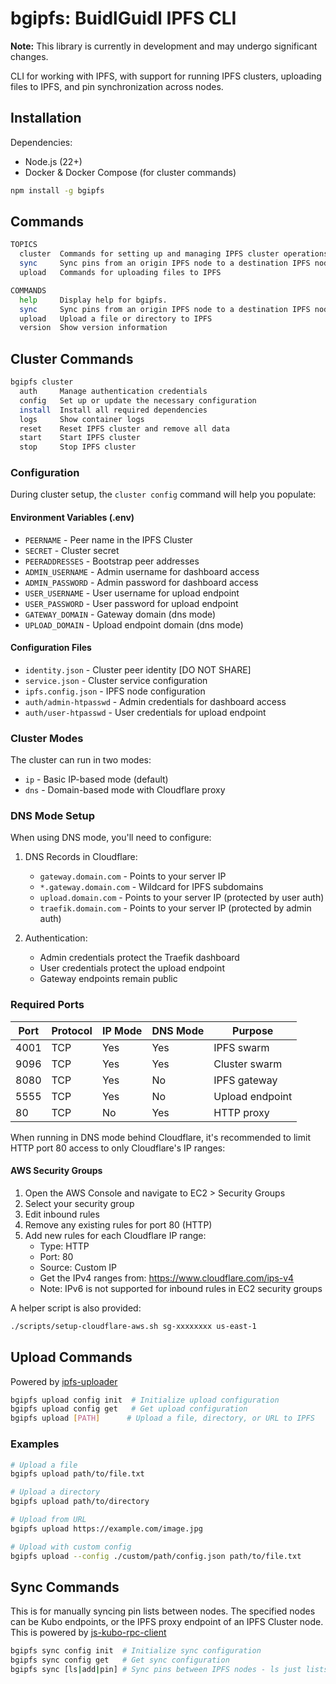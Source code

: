# bgipfs: BuidlGuidl IPFS CLI

**Note:** This library is currently in development and may undergo significant changes.

CLI for working with IPFS, with support for running IPFS clusters, uploading files to IPFS, and pin synchronization across nodes.

## Installation

Dependencies:
- Node.js (22+)
- Docker & Docker Compose (for cluster commands)

```bash
npm install -g bgipfs
```

## Commands

```bash
TOPICS
  cluster  Commands for setting up and managing IPFS cluster operations
  sync     Sync pins from an origin IPFS node to a destination IPFS node
  upload   Commands for uploading files to IPFS

COMMANDS
  help     Display help for bgipfs.
  sync     Sync pins from an origin IPFS node to a destination IPFS node
  upload   Upload a file or directory to IPFS
  version  Show version information
```

## Cluster Commands
```bash
bgipfs cluster
  auth     Manage authentication credentials
  config   Set up or update the necessary configuration
  install  Install all required dependencies
  logs     Show container logs
  reset    Reset IPFS cluster and remove all data
  start    Start IPFS cluster
  stop     Stop IPFS cluster
```

### Configuration

During cluster setup, the `cluster config` command will help you populate:

#### Environment Variables (.env)
- `PEERNAME` - Peer name in the IPFS Cluster
- `SECRET` - Cluster secret
- `PEERADDRESSES` - Bootstrap peer addresses
- `ADMIN_USERNAME` - Admin username for dashboard access
- `ADMIN_PASSWORD` - Admin password for dashboard access
- `USER_USERNAME` - User username for upload endpoint
- `USER_PASSWORD` - User password for upload endpoint
- `GATEWAY_DOMAIN` - Gateway domain (dns mode)
- `UPLOAD_DOMAIN` - Upload endpoint domain (dns mode)

#### Configuration Files
- `identity.json` - Cluster peer identity [DO NOT SHARE]
- `service.json` - Cluster service configuration
- `ipfs.config.json` - IPFS node configuration
- `auth/admin-htpasswd` - Admin credentials for dashboard access
- `auth/user-htpasswd` - User credentials for upload endpoint

### Cluster Modes

The cluster can run in two modes:
- `ip` - Basic IP-based mode (default)
- `dns` - Domain-based mode with Cloudflare proxy

### DNS Mode Setup

When using DNS mode, you'll need to configure:

1. DNS Records in Cloudflare:
   - `gateway.domain.com` - Points to your server IP
   - `*.gateway.domain.com` - Wildcard for IPFS subdomains
   - `upload.domain.com` - Points to your server IP (protected by user auth)
   - `traefik.domain.com` - Points to your server IP (protected by admin auth)

2. Authentication:
   - Admin credentials protect the Traefik dashboard
   - User credentials protect the upload endpoint
   - Gateway endpoints remain public

### Required Ports

| Port | Protocol | IP Mode | DNS Mode | Purpose |
|------|----------|---------|----------|----------|
| 4001 | TCP | Yes | Yes | IPFS swarm |
| 9096 | TCP | Yes | Yes | Cluster swarm |
| 8080 | TCP | Yes | No | IPFS gateway |
| 5555 | TCP | Yes | No | Upload endpoint |
| 80 | TCP | No | Yes | HTTP proxy |

When running in DNS mode behind Cloudflare, it's recommended to limit HTTP port 80 access to only Cloudflare's IP ranges:

#### AWS Security Groups
1. Open the AWS Console and navigate to EC2 > Security Groups
2. Select your security group
3. Edit inbound rules
4. Remove any existing rules for port 80 (HTTP)
5. Add new rules for each Cloudflare IP range:
   - Type: HTTP
   - Port: 80
   - Source: Custom IP
   - Get the IPv4 ranges from: https://www.cloudflare.com/ips-v4
   - Note: IPv6 is not supported for inbound rules in EC2 security groups

A helper script is also provided:
```bash
./scripts/setup-cloudflare-aws.sh sg-xxxxxxxx us-east-1
```

## Upload Commands
Powered by [ipfs-uploader](../ipfs-uploader/)
```bash
bgipfs upload config init  # Initialize upload configuration
bgipfs upload config get   # Get upload configuration
bgipfs upload [PATH]      # Upload a file, directory, or URL to IPFS
```

### Examples
```bash
# Upload a file
bgipfs upload path/to/file.txt

# Upload a directory
bgipfs upload path/to/directory

# Upload from URL
bgipfs upload https://example.com/image.jpg

# Upload with custom config
bgipfs upload --config ./custom/path/config.json path/to/file.txt
```

## Sync Commands
This is for manually syncing pin lists between nodes. The specified nodes can be Kubo endpoints, or the IPFS proxy endpoint of an IPFS Cluster node. This is powered by [js-kubo-rpc-client](https://github.com/ipfs/js-kubo-rpc-client)

```bash
bgipfs sync config init  # Initialize sync configuration
bgipfs sync config get   # Get sync configuration
bgipfs sync [ls|add|pin] # Sync pins between IPFS nodes - ls just lists, pin lists and pins, add fetches, adds and pins
```
